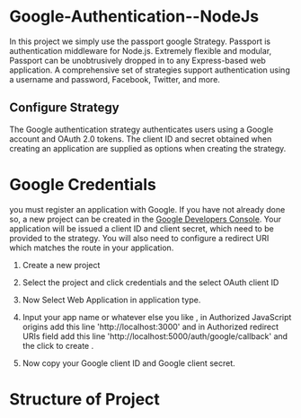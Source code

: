 # Google-Authentication--NodeJs
In this project we simply use the passport google Strategy. Passport is authentication middleware for Node.js. Extremely flexible and modular, Passport can be unobtrusively dropped in to any Express-based web application.
A comprehensive set of strategies support authentication using a username and password, Facebook, Twitter, and more.

## Configure Strategy
The Google authentication strategy authenticates users using a Google account and OAuth 2.0 tokens. The client ID and secret obtained when creating an application are supplied as options when creating the strategy.

# Google Credentials
you must register an application with Google. If you have not already done so, a new project can be created in the [Google Developers Console](https://console.developers.google.com/). Your application will be issued a client ID and client secret, which need to be provided to the strategy. You will also need to configure a redirect URI which matches the route in your application.

1. Create a new project

2. Select the project and click credentials and the select OAuth client ID

3. Now Select Web Application in application type.

4. Input your app name or whatever else you like , in Authorized JavaScript origins add this line 'http://localhost:3000'  and in Authorized redirect URIs field add this    line 'http://localhost:5000/auth/google/callback' and the click to create .

5. Now copy your Google client ID and Google client secret.

# Structure of Project




